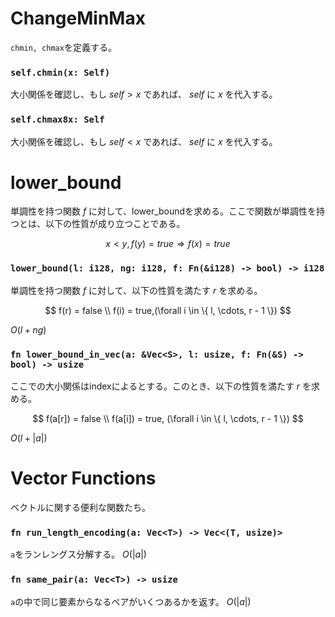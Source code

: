 # ChangeMinMax
`chmin, chmax`を定義する。

### `self.chmin(x: Self)`
大小関係を確認し、もし
$self > x$
であれば、
$self$
に
$x$
を代入する。

### `self.chmax8x: Self`
大小関係を確認し、もし
$self < x$
であれば、
$self$
に
$x$
を代入する。



# lower_bound
単調性を持つ関数
$f$
に対して、lower_boundを求める。ここで関数が単調性を持つとは、以下の性質が成り立つことである。

$$
x < y, f(y) = true \Rightarrow f(x) = true
$$

### `lower_bound(l: i128, ng: i128, f: Fn(&i128) -> bool) -> i128`
単調性を持つ関数
$f$
に対して、以下の性質を満たす
$r$
を求める。

$$
f(r) = false \\
f(i) = true,(\forall i \in \{ l, \cdots, r - 1 \})
$$

$O(l + ng)$

### `fn lower_bound_in_vec(a: &Vec<S>, l: usize, f: Fn(&S) -> bool) -> usize`
ここでの大小関係はindexによるとする。このとき、以下の性質を満たす
$r$
を求める。

$$
f(a[r]) = false \\
f(a[i]) = true, (\forall i \in \{ l, \cdots, r - 1 \})
$$

$O(l + |a|)$


# Vector Functions
ベクトルに関する便利な関数たち。

### `fn run_length_encoding(a: Vec<T>) -> Vec<(T, usize)>`
`a`をランレングス分解する。
$O(|a|)$

### `fn same_pair(a: Vec<T>) -> usize`
`a`の中で同じ要素からなるペアがいくつあるかを返す。
$O(|a|)$
